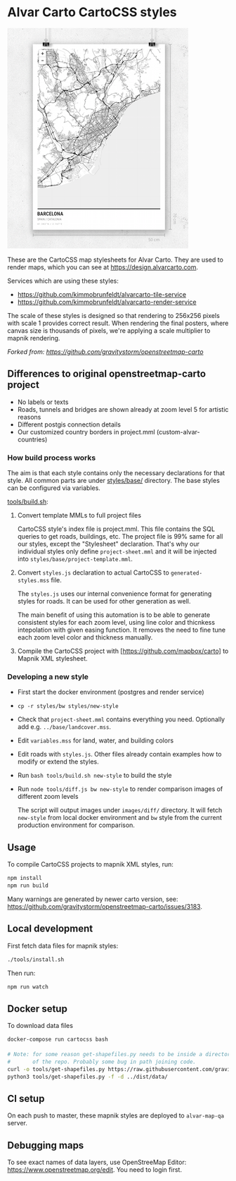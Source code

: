 # Alvar Carto CartoCSS styles

![screenshot](docs/screenshot.png)

These are the CartoCSS map stylesheets for Alvar Carto. They are used to render maps, which you can see at https://design.alvarcarto.com.

Services which are using these styles:

* https://github.com/kimmobrunfeldt/alvarcarto-tile-service
* https://github.com/kimmobrunfeldt/alvarcarto-render-service

The scale of these styles is designed so that rendering to 256x256 pixels with
scale 1 provides correct result. When rendering the final posters, where canvas size
is thousands of pixels, we're applying a scale multiplier to mapnik rendering.

*Forked from: https://github.com/gravitystorm/openstreetmap-carto*

## Differences to original openstreetmap-carto project

* No labels or texts
* Roads, tunnels and bridges are shown already at zoom level 5 for artistic reasons
* Different postgis connection details
* Our customized country borders in project.mml (custom-alvar-countries)

### How build process works

The aim is that each style contains only the necessary declarations for that style. All common parts
are under [styles/base/](styles/base/) directory. The base styles can be configured via variables.

[tools/build.sh](tools/build.sh):

1. Convert template MMLs to full project files

    CartoCSS style's index file is project.mml. This file contains the SQL queries to get
    roads, buildings, etc. The project file is 99% same for all our styles, except the "Stylesheet"
    declaration. That's why our individual styles only define `project-sheet.mml` and it will
    be injected into `styles/base/project-template.mml`.

2. Convert `styles.js` declaration to actual CartoCSS to `generated-styles.mss` file.

    The `styles.js` uses our internal convenience format for generating styles for roads. It can
    be used for other generation as well.

    The main benefit of using this automation is to be able to generate consistent styles for each
    zoom level, using line color and thicnkess intepolation with given easing function. It removes
    the need to fine tune each zoom level color and thickness manually.

3. Compile the CartoCSS project with [https://github.com/mapbox/carto] to Mapnik XML stylesheet.



### Developing a new style

* First start the docker environment (postgres and render service)
* `cp -r styles/bw styles/new-style`
* Check that `project-sheet.mml` contains everything you need. Optionally add e.g. `../base/landcover.mss`.
* Edit `variables.mss` for land, water, and building colors
* Edit roads with `styles.js`. Other files already contain examples how to modify or extend the styles.
* Run `bash tools/build.sh new-style` to build the style
* Run `node tools/diff.js bw new-style` to render comparison images of different zoom levels

    The script will output images under `images/diff/` directory. It will fetch `new-style` from local
    docker environment and `bw` style from the current production environment for comparison.


## Usage

To compile CartoCSS projects to mapnik XML styles, run:

```bash
npm install
npm run build
```

Many warnings are generated by newer carto version, see: https://github.com/gravitystorm/openstreetmap-carto/issues/3183.

## Local development

First fetch data files for mapnik styles:

```bash
./tools/install.sh
```

Then run:

```bash
npm run watch
```

## Docker setup

To download data files

```bash
docker-compose run cartocss bash

# Note: for some reason get-shapefiles.py needs to be inside a directory, instead of being in the root
#       of the repo. Probably some bug in path joining code.
curl -o tools/get-shapefiles.py https://raw.githubusercontent.com/gravitystorm/openstreetmap-carto/master/scripts/get-shapefiles.py
python3 tools/get-shapefiles.py -f -d ../dist/data/
```

## CI setup

On each push to master, these mapnik styles are deployed to `alvar-map-qa` server.

## Debugging maps

To see exact names of data layers, use OpenStreeMap Editor: https://www.openstreetmap.org/edit. You need to login first.



